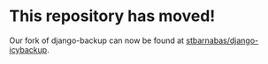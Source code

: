 # This repository has moved!

Our fork of django-backup can now be found at [stbarnabas/django-icybackup](https://github.com/stbarnabas/django-icybackup).
